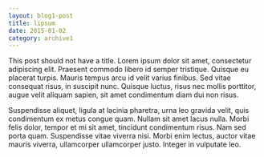 ```yaml
---
layout: blog1-post
title: lipsum
date: 2015-01-02
category: archive1
---
```

This post should not have a title. Lorem ipsum dolor sit amet, consectetur adipiscing elit. Praesent commodo libero id semper tristique. Quisque eu placerat turpis. Mauris tempus arcu id velit varius finibus. Sed vitae consequat risus, in suscipit nunc. Quisque luctus, risus nec mollis porttitor, augue velit aliquam sapien, sit amet condimentum diam dui non risus.
 
Suspendisse aliquet, ligula at lacinia pharetra, urna leo gravida velit, quis condimentum ex metus congue quam. Nullam sit amet lacus nulla. Morbi felis dolor, tempor et mi sit amet, tincidunt condimentum risus. Nam sed porta quam. Suspendisse vitae viverra nisi. Morbi enim lectus, auctor vitae mauris viverra, ullamcorper ullamcorper justo. Integer in vulputate leo. 